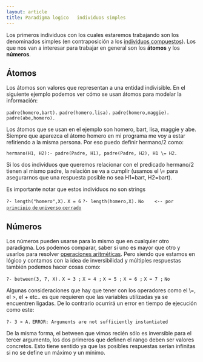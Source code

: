 ```yaml
---
layout: article
title: Paradigma logico   individuos simples
---
```


Los primeros individuos con los cuales estaremos trabajando son los denominados simples (en contraposición a los [individuos compuestos](paradigma-logico---individuos-compuestos.html)). Los que nos van a interesar para trabajar en general son los **átomos** y los **números**.

Átomos
------

Los átomos son valores que representan a una entidad indivisible. En el siguiente ejemplo podemos ver cómo se usan átomos para modelar la información:

`padre(homero,bart).`
`padre(homero,lisa).`
`padre(homero,maggie).`
`padre(abe,homero).`

Los átomos que se usan en el ejemplo son homero, bart, lisa, maggie y abe. Siempre que aparezca el átomo homero en mi programa me voy a estar refiriendo a la misma persona. Por eso puedo definir hermano/2 como:

`hermano(H1, H2):- padre(Padre, H1), padre(Padre, H2), H1 \= H2.`

Si los dos individuos que queremos relacionar con el predicado hermano/2 tienen al mismo padre, la relación se va a cumplir (usamos el \\= para asegurarnos que una respuesta posible no sea H1=bart, H2=bart).

Es importante notar que estos individuos no son strings

`?- length("homero",X).`
`X = 6`
`?- length(homero,X).`
`No    <-- por `[ `principio` `de` `universo` `cerrado`](paradigma-logico---introduccion-universo-cerrado.html)

Números
-------

Los números pueden usarse para lo mismo que en cualquier otro paradigma. Los podemos comparar, saber si uno es mayor que otro y usarlos para resolver [ operaciones aritméticas](aritmetica-en-prolog.html). Pero siendo que estamos en lógico y contamos con la idea de inversibilidad y múltiples respuestas también podemos hacer cosas como:

`?- between(3, 7, X).`
`X = 3 ;`
`X = 4 ;`
`X = 5 ;`
`X = 6 ;`
`X = 7 ;`
`No`

Algunas consideraciones que hay que tener con los operadores como el \\=, el &gt;, el + etc.. es que requieren que las variables utilizadas ya se encuentren ligadas. De lo contrario ocurrirá un error en tiempo de ejecución como este:

`?- 3 > A.`
`ERROR: Arguments are not sufficiently instantiated`

De la misma forma, el between que vimos recién sólo es inversible para el tercer argumento, los dos primeros que definen el rango deben ser valores concretos. Esto tiene sentido ya que las posibles respuestas serían infinitas si no se define un máximo y un mínimo.
